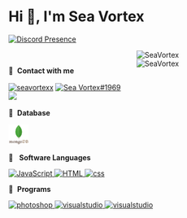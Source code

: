 # Hi 👋, I'm Sea Vortex

[![Discord Presence](https://lanyard-profile-readme.vercel.app/api/728360891644641303 )](https://discord.com/users/728360891644641303) <p><img align="right" width="50%" src="https://github-readme-stats.vercel.app/api/top-langs?username=seavortex&theme=dark&show_icons=true&locale=en&layout=compact" alt="SeaVortex"  /></p><p>&nbsp;<img align="right" width="50%" src="https://github-readme-stats.vercel.app/api?username=SeaVortex&theme=dark&show_icons=true&locale=en" alt="SeaVortex"  ></p>
                  
🔗 &nbsp;**Contact with me**
<p align="left">
<a href="https://instagram.com/seavortexx" target="blank"><img align="center" src="https://img.shields.io/badge/Instagram%20-ff0072.svg?&style=for-the-badge&logo=instagram&logoColor=white" alt="seavortexx" height="30" /></a>
<a href="https://discord.gg/devmind" target="blank"><img align="center" src="https://img.shields.io/badge/DevMind-8EA1E1?style=for-the-badge&logo=discord" alt="Sea Vortex#1969" height="30"/></a>
</br><img src="https://komarev.com/ghpvc/?username=SeaVortex&color=dc143c"/>

🔗 &nbsp;**Database**
<p align="left">
<a href="https://www.mongodb.com" target="_blank"> <img src="https://raw.githubusercontent.com/devicons/devicon/master/icons/mongodb/mongodb-original-wordmark.svg" alt="mongodb" width="40" height="40"/> </a>
  
🔗 &nbsp; **Software Languages**
<p align="left">  
<a href="#" target="_blank"> <img src="https://turkmenzaman.com/assets/images/javascript-39417.png" alt="JavaScript" width="40" height="40"/> </a>
<a href="#" target="_blank"> <img src="https://cdn-icons-png.flaticon.com/512/732/732212.png" alt="HTML" width="40" height="40"/> </a>
<a href="#" target="_blank"> <img src="https://static.cdnlogo.com/logos/c/18/css.svg" alt="css" width="40" height="40"/> </a>
  
🔗 &nbsp;**Programs**
<p align="left">
<a href="https://code.visualstudio.com/" target="_blank"> <img src="https://upload.wikimedia.org/wikipedia/commons/thumb/a/af/Adobe_Photoshop_CC_icon.svg/1051px-Adobe_Photoshop_CC_icon.svg.png" alt="photoshop" width="40" height="40"/> </a>
<a href="https://www.photoshop.com/en" target="_blank"> <img src="https://upload.wikimedia.org/wikipedia/commons/thumb/9/9a/Visual_Studio_Code_1.35_icon.svg/2048px-Visual_Studio_Code_1.35_icon.svg.png" alt="visualstudio" width="40" height="40"/> </a>
<a href="https://www.nodejs.com/" target="_blank"> <img src="https://www.pikpng.com/pngl/b/430-4309640_js-logo-nodejs-logo-clipart.png" alt="visualstudio" width="40" height="40"/> </a>  

